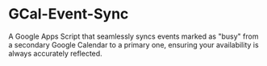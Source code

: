 # GCal-Event-Sync
A Google Apps Script that seamlessly syncs events marked as "busy" from a secondary Google Calendar to a primary one, ensuring your availability is always accurately reflected.
